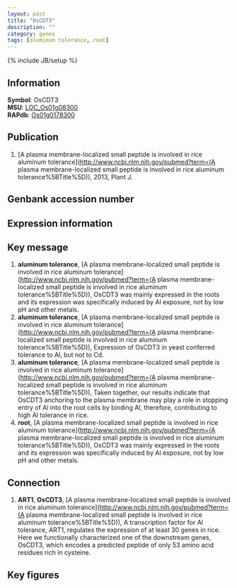 ```yaml
---
layout: post
title: "OsCDT3"
description: ""
category: genes
tags: [aluminum tolerance, root]
---
```

{% include JB/setup %}

## Information
__Symbol__: OsCDT3  
__MSU__: [LOC_Os01g08300](http://rice.plantbiology.msu.edu/cgi-bin/ORF_infopage.cgi?orf=LOC_Os01g08300)  
__RAPdb__: [Os01g0178300](http://rapdb.dna.affrc.go.jp/viewer/gbrowse_details/irgsp1?name=Os01g0178300)  

## Publication
1. [A plasma membrane-localized small peptide is involved in rice aluminum tolerance](http://www.ncbi.nlm.nih.gov/pubmed?term=(A plasma membrane-localized small peptide is involved in rice aluminum tolerance%5BTitle%5D)), 2013, Plant J.

## Genbank accession number

## Expression information

## Key message
1. __aluminum tolerance__, [A plasma membrane-localized small peptide is involved in rice aluminum tolerance](http://www.ncbi.nlm.nih.gov/pubmed?term=(A plasma membrane-localized small peptide is involved in rice aluminum tolerance%5BTitle%5D)), OsCDT3 was mainly expressed in the roots and its expression was specifically induced by Al exposure, not by low pH and other metals.
2. __aluminum tolerance__, [A plasma membrane-localized small peptide is involved in rice aluminum tolerance](http://www.ncbi.nlm.nih.gov/pubmed?term=(A plasma membrane-localized small peptide is involved in rice aluminum tolerance%5BTitle%5D)), Expression of OsCDT3 in yeast conferred tolerance to Al, but not to Cd.
3. __aluminum tolerance__, [A plasma membrane-localized small peptide is involved in rice aluminum tolerance](http://www.ncbi.nlm.nih.gov/pubmed?term=(A plasma membrane-localized small peptide is involved in rice aluminum tolerance%5BTitle%5D)), Taken together, our results indicate that OsCDT3 anchoring to the plasma membrane may play a role in stopping entry of Al into the root cells by binding Al, therefore, contributing to high Al tolerance in rice.
4. __root__, [A plasma membrane-localized small peptide is involved in rice aluminum tolerance](http://www.ncbi.nlm.nih.gov/pubmed?term=(A plasma membrane-localized small peptide is involved in rice aluminum tolerance%5BTitle%5D)), OsCDT3 was mainly expressed in the roots and its expression was specifically induced by Al exposure, not by low pH and other metals.

## Connection
1. __ART1__, __OsCDT3__, [A plasma membrane-localized small peptide is involved in rice aluminum tolerance](http://www.ncbi.nlm.nih.gov/pubmed?term=(A plasma membrane-localized small peptide is involved in rice aluminum tolerance%5BTitle%5D)), A transcription factor for Al tolerance, ART1, regulates the expression of at least 30 genes in rice. Here we functionally characterized one of the downstream genes, OsCDT3, which encodes a predicted peptide of only 53 amino acid residues rich in cysteine.

## Key figures


